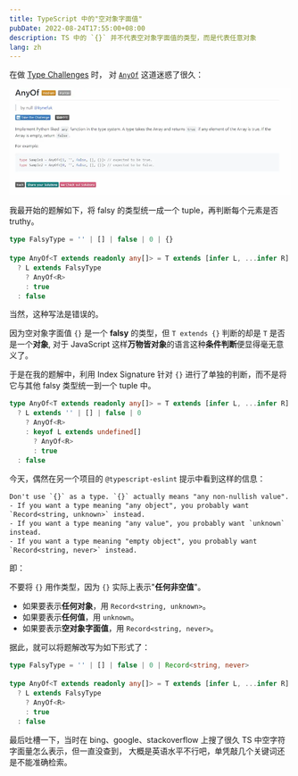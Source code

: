 ```yaml
---
title: TypeScript 中的"空对象字面值"
pubDate: 2022-08-24T17:55:00+08:00
description: TS 中的 `{}` 并不代表空对象字面值的类型，而是代表任意对象
lang: zh
---
```


在做 [Type Challenges](https://github.com/type-challenges/type-challenges) 时，
对 [`AnyOf`](https://github.com/type-challenges/type-challenges/blob/main/questions/00949-medium-anyof/README.md)
这道迷惑了很久：

![The description of AnyOf in Type Challenges](../../assets/empty-object-in-ts/anyof.webp)

我最开始的题解如下，将 falsy 的类型统一成一个 tuple，再判断每个元素是否 truthy。

```ts
type FalsyType = '' | [] | false | 0 | {}

type AnyOf<T extends readonly any[]> = T extends [infer L, ...infer R]
  ? L extends FalsyType
    ? AnyOf<R>
    : true
  : false
```

当然，这种写法是错误的。

因为空对象字面值 `{}` 是一个 **falsy** 的类型，但 `T extends {}` 判断的却是 `T` 是否是一个**对象**,
对于 JavaScript 这样**万物皆对象**的语言这种**条件判断**便显得毫无意义了。

于是在我的题解中，利用 Index Signature 针对 `{}` 进行了单独的判断，而不是将它与其他 falsy 类型统一到一个 tuple 中。

```ts
type AnyOf<T extends readonly any[]> = T extends [infer L, ...infer R]
  ? L extends '' | [] | false | 0
    ? AnyOf<R>
    : keyof L extends undefined[]
      ? AnyOf<R>
      : true
  : false
```

今天，偶然在另一个项目的 `@typescript-eslint` 提示中看到这样的信息：

```
Don't use `{}` as a type. `{}` actually means "any non-nullish value".
- If you want a type meaning "any object", you probably want `Record<string, unknown>` instead.
- If you want a type meaning "any value", you probably want `unknown` instead.
- If you want a type meaning "empty object", you probably want `Record<string, never>` instead.
```

即：

不要将 `{}` 用作类型，因为 `{}` 实际上表示"**任何非空值**"。

- 如果要表示**任何对象**，用 `Record<string, unknown>`。
- 如果要表示**任何值**，用 `unknown`。
- 如果要表示**空对象字面值**，用 `Record<string, never>`。

据此，就可以将题解改写为如下形式了：

```ts
type FalsyType = '' | [] | false | 0 | Record<string, never>

type AnyOf<T extends readonly any[]> = T extends [infer L, ...infer R]
  ? L extends FalsyType
    ? AnyOf<R>
    : true
  : false
```

最后吐槽一下，当时在 bing、google、stackoverflow 上搜了很久 TS 中空字符字面量怎么表示，但一直没查到，
大概是英语水平不行吧，单凭敲几个关键词还是不能准确检索。
